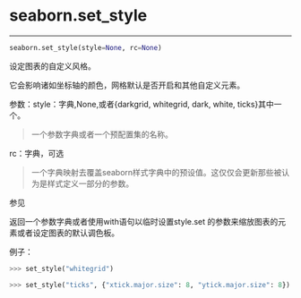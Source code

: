 # seaborn.set_style

---

```python
seaborn.set_style(style=None, rc=None)
```

设定图表的自定义风格。

它会影响诸如坐标轴的颜色，网格默认是否开启和其他自定义元素。

参数：style：字典,None,或者{darkgrid, whitegrid, dark, white, ticks}其中一个。

> 一个参数字典或者一个预配置集的名称。

rc：字典，可选

> 一个字典映射去覆盖seaborn样式字典中的预设值。这仅仅会更新那些被认为是样式定义一部分的参数。

参见

返回一个参数字典或者使用with语句以临时设置style.set 的参数来缩放图表的元素或者设定图表的默认调色板。

例子：

```python
>>> set_style("whitegrid")
```

```python
>>> set_style("ticks", {"xtick.major.size": 8, "ytick.major.size": 8})
```

